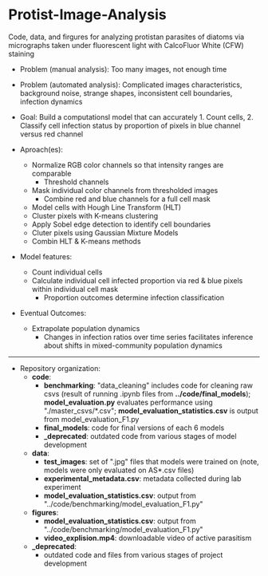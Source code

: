 # Protist-Image-Analysis
Code, data, and firgures for analyzing protistan parasites of diatoms via micrographs taken under fluorescent light 
with CalcoFluor White (CFW) staining

- Problem (manual analysis): Too many images, not enough time
- Problem (automated analysis): Complicated images characteristics, background noise, strange shapes, inconsistent 
cell boundaries, infection 
dynamics
- Goal: Build a computationsl model that can accurately 1. Count cells, 2. Classify cell infection 
status by proportion of pixels in blue channel versus red channel
- Aproach(es):
	- Normalize RGB color channels so that intensity ranges are comparable
		- Threshold channels 
	- Mask individual color channels from thresholded images
		- Combine red and blue channels for a full cell mask
	- Model cells with Hough Line Transform (HLT)
	- Cluster pixels with K-means clustering
	- Apply Sobel edge detection to identify cell boundaries
	- Cluter pixels using Gaussian Mixture Models
	- Combin HLT & K-means methods

- Model features:
	- Count individual cells
	- Calculate individual cell infected proportion via red & blue pixels within individual cell mask
		- Proportion outcomes determine infection classification

- Eventual Outcomes:
	- Extrapolate population dynamics
		- Changes in infection ratios over time series facilitates inference about shifts in 
mixed-community population dynamics

-----------------------------------------------------------------------------------------------------
- Repository organization: 
	- **code**: 
		- **benchmarking**: "data_cleaning" includes code for cleaning raw csvs (result of running .ipynb 
files 
from 
**../code/final_models**); **model_evaluation.py** evaluates performance using 
"./master_csvs/*.csv"; **model_evaluation_statistics.csv** is output from 
model_evaluation_F1.py
		- **final_models**: code for final versions of each 6 models
		- **_deprecated**: outdated code from various stages of model development
	- **data**: 
		- **test_images**: set of ".jpg" files that models were trained on (note, models were only evaluated 
on AS*.csv files)
		- **experimental_metadata.csv**: metadata collected during lab experiment
		- **model_evaluation_statistics.csv**: output from
"../code/benchmarking/model_evaluation_F1.py"
	- **figures**:
		- **model_evaluation_statistics.csv**: output from
"../code/benchmarking/model_evaluation_F1.py"
		- **video_explision.mp4**: downloadable video of active parasitism
	- **_deprecated**: 
		- outdated code and files from various stages of project development 
